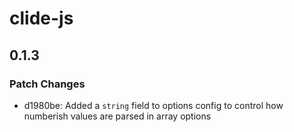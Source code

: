 # clide-js

## 0.1.3

### Patch Changes

- d1980be: Added a `string` field to options config to control how numberish values are parsed in array options
